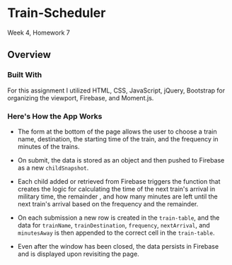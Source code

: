 # Train-Scheduler
Week 4, Homework 7


## Overview

### Built With

For this assignment I utilized HTML, CSS, JavaScript, jQuery, Bootstrap for organizing the viewport, Firebase, and Moment.js.

### Here's How the App Works

* The form at the bottom of the page allows the user to choose a train name, destination, the starting time of the train, and the frequency in minutes of the trains.

* On submit, the data is stored as an object and then pushed to Firebase as a new `childSnapshot`. 

* Each child added or retrieved from Firebase triggers the function that creates the logic for calculating the time of the next train's arrival in military time, the remainder , and how many minutes are left until the next train's arrival based on the frequency and the remainder. 

* On each submission a new row is created in the `train-table`, and the data for `trainName`, `trainDestination`, `frequency`, `nextArrival`, and `minutesAway` is then appended to the correct cell in the `train-table`.

* Even after the window has been closed, the data persists in Firebase and is displayed upon revisiting the page.